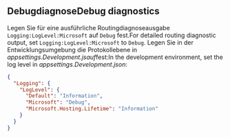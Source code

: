 ## <a name="debug-diagnostics"></a><span data-ttu-id="ca2b3-101">Debugdiagnose</span><span class="sxs-lookup"><span data-stu-id="ca2b3-101">Debug diagnostics</span></span>

<span data-ttu-id="ca2b3-102">Legen Sie für eine ausführliche Routingdiagnoseausgabe `Logging:LogLevel:Microsoft` auf `Debug` fest.</span><span class="sxs-lookup"><span data-stu-id="ca2b3-102">For detailed routing diagnostic output, set `Logging:LogLevel:Microsoft` to `Debug`.</span></span> <span data-ttu-id="ca2b3-103">Legen Sie in der Entwicklungsumgebung die Protokollebene in *appsettings.Development.jsauf*fest:</span><span class="sxs-lookup"><span data-stu-id="ca2b3-103">In the development environment, set the log level in *appsettings.Development.json*:</span></span>

```json
{
  "Logging": {
    "LogLevel": {
      "Default": "Information",
      "Microsoft": "Debug",
      "Microsoft.Hosting.Lifetime": "Information"
    }
  }
}
```
